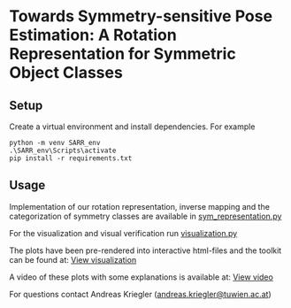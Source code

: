 # Towards Symmetry-sensitive Pose Estimation: A Rotation Representation for Symmetric Object Classes

## Setup
Create a virtual environment and install dependencies. For example
```
python -m venv SARR_env
.\SARR_env\Scripts\activate
pip install -r requirements.txt
```

## Usage
Implementation of our rotation representation, inverse mapping and the categorization of symmetry classes  are available in [sym_representation.py](source/sym_representation.py)

For the visualization and visual verification run [visualization.py](source/visualization.py)

The plots have been pre-rendered into interactive html-files and the toolkit can be found at: [View visualization](https://akriegler.github.io/SARR/)

A video of these plots with some explanations is available at: [View video](supplementary/supplementary_video_visualization-toolkit_symmetry_II.mp4)

For questions contact Andreas Kriegler (andreas.kriegler@tuwien.ac.at)